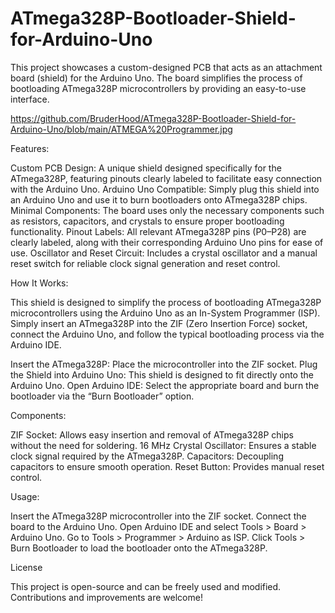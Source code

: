 # ATmega328P-Bootloader-Shield-for-Arduino-Uno
This project showcases a custom-designed PCB that acts as an attachment board (shield) for the Arduino Uno. The board simplifies the process of bootloading ATmega328P microcontrollers by providing an easy-to-use interface.

https://github.com/BruderHood/ATmega328P-Bootloader-Shield-for-Arduino-Uno/blob/main/ATMEGA%20Programmer.jpg

Features:

Custom PCB Design: A unique shield designed specifically for the ATmega328P, featuring pinouts clearly labeled to facilitate easy connection with the Arduino Uno.
Arduino Uno Compatible: Simply plug this shield into an Arduino Uno and use it to burn bootloaders onto ATmega328P chips.
Minimal Components: The board uses only the necessary components such as resistors, capacitors, and crystals to ensure proper bootloading functionality.
Pinout Labels: All relevant ATmega328P pins (P0–P28) are clearly labeled, along with their corresponding Arduino Uno pins for ease of use.
Oscillator and Reset Circuit: Includes a crystal oscillator and a manual reset switch for reliable clock signal generation and reset control.

How It Works:

This shield is designed to simplify the process of bootloading ATmega328P microcontrollers using the Arduino Uno as an In-System Programmer (ISP). Simply insert an ATmega328P into the ZIF (Zero Insertion Force) socket, connect the Arduino Uno, and follow the typical bootloading process via the Arduino IDE.

Insert the ATmega328P: Place the microcontroller into the ZIF socket.
Plug the Shield into Arduino Uno: This shield is designed to fit directly onto the Arduino Uno.
Open Arduino IDE: Select the appropriate board and burn the bootloader via the “Burn Bootloader” option.

Components:

ZIF Socket: Allows easy insertion and removal of ATmega328P chips without the need for soldering.
16 MHz Crystal Oscillator: Ensures a stable clock signal required by the ATmega328P.
Capacitors: Decoupling capacitors to ensure smooth operation.
Reset Button: Provides manual reset control.

Usage:

Insert the ATmega328P microcontroller into the ZIF socket.
Connect the board to the Arduino Uno.
Open Arduino IDE and select Tools > Board > Arduino Uno.
Go to Tools > Programmer > Arduino as ISP.
Click Tools > Burn Bootloader to load the bootloader onto the ATmega328P.

License

This project is open-source and can be freely used and modified. Contributions and improvements are welcome!
